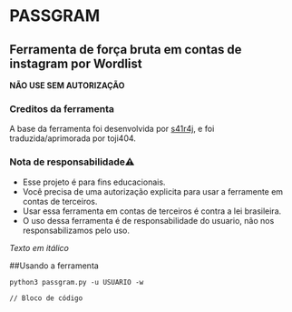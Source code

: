 # PASSGRAM

## Ferramenta de força bruta em contas de instagram por Wordlist
**NÃO USE SEM AUTORIZAÇÃO**

### Creditos da ferramenta
A base da ferramenta foi desenvolvida por [s41r4j](https://github.com/s41r4j), e foi traduzida/aprimorada por toji404.

### Nota de responsabilidade⚠️

- Esse projeto é para fins educacionais.
- Você precisa de uma autorização explicita para usar a ferramente em contas de terceiros.
- Usar essa ferramenta em contas de terceiros é contra a lei brasileira.
- O uso dessa ferramenta é de responsabilidade do usuario, não nos responsabilizamos pelo uso.

*Texto em itálico*

##Usando a ferramenta

`python3 passgram.py -u USUARIO -w `

```linguagem
// Bloco de código
